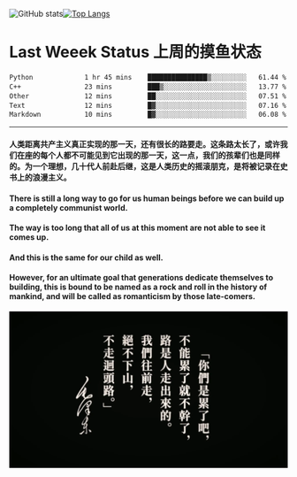 ![GitHub stats](https://github-readme-stats.vercel.app/api?username=Mundanity-fc&hide=stars&count_private=true&show_icons=true&theme=prussian)[![Top Langs](https://github-readme-stats.vercel.app/api/top-langs/?username=Mundanity-fc&hide=javascript,html,css,blade&layout=compact&theme=prussian)](https://github.com/anuraghazra/github-readme-stats)

# Last Weeek Status 上周的摸鱼状态
<!--START_SECTION:waka-->

```txt
Python             1 hr 45 mins    ███████████████▒░░░░░░░░░   61.44 %
C++                23 mins         ███▒░░░░░░░░░░░░░░░░░░░░░   13.77 %
Other              12 mins         ██░░░░░░░░░░░░░░░░░░░░░░░   07.51 %
Text               12 mins         █▓░░░░░░░░░░░░░░░░░░░░░░░   07.16 %
Markdown           10 mins         █▓░░░░░░░░░░░░░░░░░░░░░░░   06.08 %
```

<!--END_SECTION:waka-->

---

#### 人类距离共产主义真正实现的那一天，还有很长的路要走。这条路太长了，或许我们在座的每个人都不可能见到它出现的那一天，这一点，我们的孩辈们也是同样的。为一个理想，几十代人前赴后继，这是人类历史的摇滚朋克，是将被记录在史书上的浪漫主义。

#### There is still a long way to go for us human beings before we can build up a completely communist world.
#### The way is too long that all of us at this moment are not able to see it comes up.
#### And this is the same for our child as well.
#### However, for an ultimate goal that generations dedicate themselves to building, this is bound to be named as a rock and roll in the history of mankind, and will be called as romanticism by those late-comers.

![HeSays](./HeSays.webp)
